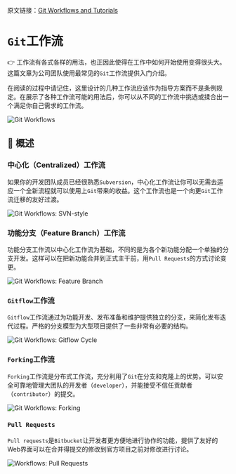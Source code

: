 原文链接：[Git Workflows and Tutorials](https://www.atlassian.com/git/workflows)

`Git`工作流
======================

:point_right: 工作流有各式各样的用法，也正因此使得在工作中如何开始使用变得很头大。这篇文章为公司团队使用最常见的`Git`工作流提供入门介绍。

在阅读的过程中请记住，这里设计的几种工作流应该作为指导方案而不是条例规定。在展示了各种工作流可能的用法后，你可以从不同的工作流中挑选或揉合出一个满足你自己需求的工作流。

![Git Workflows](https://gp1.wac.edgecastcdn.net/8029C4/wac-small/wac/landing/git/workflows/pageSections/0/contentColumnTwo/0/imageBinary/git_workflow.png)

:beer: 概述
---------------------

### 中心化（Centralized）工作流

如果你的开发团队成员已经很熟悉`Subversion`，中心化工作流让你可以无需去适应一个全新流程就可以使用上`Git`带来的收益。这个工作流也是一个向更`Git`工作流迁移的友好过渡。

![Git Workflows: SVN-style](https://gp1.wac.edgecastcdn.net/8029C4/wac-small/wac/landing/git/workflows/pageSections/00/contentFullWidth/0/tabs/0/pageSections/0/contentColumnTwo/0/imageBinary/git-workflow-svn.png)

### 功能分支（Feature Branch）工作流

功能分支工作流以中心化工作流为基础，不同的是为各个新功能分配一个单独的分支开发。这样可以在把新功能合并到正式主干前，用`Pull Requests`的方式讨论变更。

![Git Workflows: Feature Branch](https://gp1.wac.edgecastcdn.net/8029C4/wac-small/wac/landing/git/workflows/pageSections/00/contentFullWidth/0/tabs/0/pageSections/00/contentColumnTwo/0/imageBinary/git-workflow-feature_branch.png)

### `Gitflow`工作流

`Gitflow`工作流通过为功能开发、发布准备和维护提供独立的分支，来简化发布迭代过程。严格的分支模型为大型项目提供了一些非常有必要的结构。

![Git Workflows: Gitflow Cycle](https://gp1.wac.edgecastcdn.net/8029C4/wac-small/wac/landing/git/workflows/pageSections/00/contentFullWidth/0/tabs/0/pageSections/02/contentFullWidth/00/imageBinary/git-workflows-gitflow.png)

### `Forking`工作流

`Forking`工作流是分布式工作流，充分利用了`Git`在分支和克隆上的优势。可以安全可靠地管理大团队的开发者（`developer`），并能接受不信任贡献者（`contributor`）的提交。

![Git Workflows: Forking](https://www.atlassian.com/git/workflows/pageSections/00/contentFullWidth/0/tabs/0/pageSections/04/contentColumnTwo/0/content_files/file/git-workflow-forking.png)

### `Pull Requests`

`Pull requests`是`Bitbucket`让开发者更方便地进行协作的功能，提供了友好的Web界面可以在合并得提交的修改到官方项目之前对修改进行讨论。

![Workflows: Pull Requests](https://www.atlassian.com/git/workflows/pageSections/00/contentFullWidth/0/tabs/0/pageSections/03/contentColumnTwo/0/content_files/file0/document/pull-request.png)
